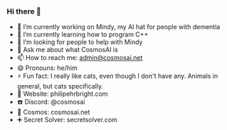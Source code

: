 ### Hi there 👋

- 🔭 I’m currently working on Mindy, my AI hat for people with dementia
- 🌱 I’m currently learning how to program C++
- 🤔 I’m looking for people to help with Mindy
- 💬 Ask me about what CosmosAI is
- 📫 How to reach me: admin@cosmosai.net
- 😄 Pronouns: he/him
- ⚡ Fun fact: I really like cats, even though I don't have any. Animals in general, but cats specifically.
- 📖 Website: philipehrbright.com
- ☎️ Discord: @cosmosai
- 🧠 Cosmos: cosmosai.net
- ➕ Secret Solver: secretsolver.com
